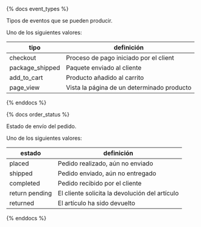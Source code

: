 {% docs event_types %}

Tipos de eventos que se pueden producir.
	
Uno de los siguientes valores: 

| tipo           | definición                                       |
|----------------|--------------------------------------------------|
| checkout       | Proceso de pago iniciado por el client           |
| package_shipped| Paquete enviado al cliente                       |
| add_to_cart    | Producto añadido al carrito                      |
| page_view      | Vista la página de un determinado producto       |

{% enddocs %}

{% docs order_status %}

Estado de envío del pedido.
	
Uno de los siguientes valores: 

| estado         | definición                                       |
|----------------|--------------------------------------------------|
| placed         | Pedido realizado, aún no enviado                 |
| shipped        | Pedido enviado, aún no entregado                 |
| completed      | Pedido recibido por el cliente                   |
| return pending | El cliente solicita la devolución del artículo   |
| returned       | El artículo ha sido devuelto                     |

{% enddocs %}

